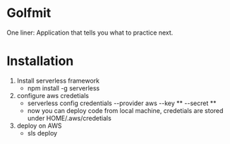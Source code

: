 # Golfmit

One liner: Application that tells you what to practice next.

# Installation

1. Install serverless framework
    * npm install -g serverless
2. configure aws credetials
    * serverless config credentials --provider aws --key ** --secret **
    * now you can deploy code from local machine, credetials are stored under HOME/.aws/credetials
3. deploy on AWS
    * sls deploy
